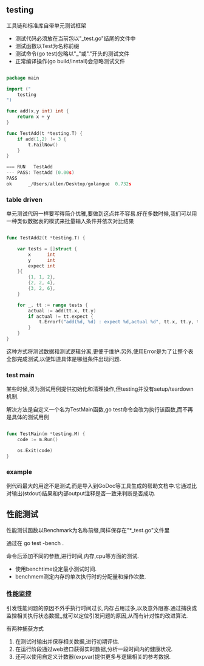 ## testing

工具链和标准库自带单元测试框架

* 测试代码必须放在当前包以"_test.go"结尾的文件中
* 测试函数以Test为名称前缀
* 测试命令(go test)忽略以"_"或"."开头的测试文件
* 正常编译操作(go build/install)会忽略测试文件

```Go

package main

import ("
    testing
")

func add(x,y int) int {
    return x + y
}

func TestAdd(t *testing.T) {
    if add(1,2) != 3 {
        t.FailNow()
    }
}

=== RUN   TestAdd
--- PASS: TestAdd (0.00s)
PASS
ok      _/Users/allen/Desktop/golangue  0.732s

```



### table driven

单元测试代码一样要写得简介优雅,要做到这点并不容易.好在多数时候,我们可以用一种类似数据表的模式来批量输入条件并依次对比结果

```Go

func TestAdd2(t *testing.T) {

	var tests = []struct {
		x      int
		y      int
		expect int
	}{
		{1, 1, 2},
		{2, 2, 4},
		{3, 2, 6},
	}

	for _, tt := range tests {
		actual := add(tt.x, tt.y)
		if actual != tt.expect {
			t.Errorf("add(%d, %d) : expect %d,actual %d", tt.x, tt.y, tt.expect, actual)
		}
	}
}

```

这种方式将测试数据和测试逻辑分离,更便于维护.另外,使用Error是为了让整个表全部完成测试,以便知道具体是哪组条件出现问题.

### test main

某些时候,须为测试用例提供初始化和清理操作,但testing并没有setup/teardown机制.

解决方法是自定义一个名为TestMain函数,go test命令会改为执行该函数,而不再是具体的测试用例

```Go

func TestMain(m *testing.M) {
    code := m.Run()

    os.Exit(code)
}


```

### example

例代码最大的用途不是测试,而是导入到GoDoc等工具生成的帮助文档中.它通过比对输出(stdout)结果和内部output注释是否一致来判断是否成功.



## 性能测试

性能测试函数以Benchmark为名称前缀,同样保存在"*_test.go"文件里

通过在 go test -bench .

命令后添加不同的参数,进行时间,内存,cpu等方面的测试.

- 使用benchtime设定最小测试时间.
- benchmem测定内存的单次执行时的分配量和操作次数.



### 性能监控

引发性能问题的原因不外乎执行时间过长,内存占用过多,以及意外阻塞.通过捕获或监控相关执行状态数据,,就可以定位引发问题的原因,从而有针对性的改进算法.

有两种捕获方式

1. 在测试时输出并保存相关数据,进行初期评估.
2. 在运行阶段通过web接口获得实时数据,分析一段时间内的健康状况.
3. 还可以使用自定义计数器(expvar)提供更多与逻辑相关的参考数据.






